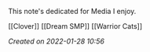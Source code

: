 This note's dedicated for Media I enjoy.

[[Clover]]
[[Dream SMP]]
[[Warrior Cats]]

*Created on 2022-01-28 10:56*